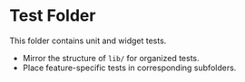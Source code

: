 # Test Folder

This folder contains unit and widget tests.
- Mirror the structure of `lib/` for organized tests.
- Place feature-specific tests in corresponding subfolders.
